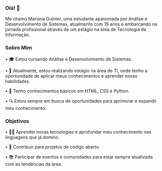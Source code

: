 ### Olá! 👋
Me chamo Mariana Guinter, uma estudante apaixonada por Análise e Desenvolvimento de Sistemas, atualmente com 19 anos e embarcando na jornada profissional através de um estágio na área de Tecnologia da Informação.


### Sobre Mim
• 🎓 Estou cursando Análise e Desenvolvimento de Sistemas.

• 💼 Atualmente, estou realizando estágio na área de TI, onde tenho a oportunidade de aplicar meus conhecimentos e aprender novas habilidades.

• 🌱 Tenho conhecimentos básicos em HTML, CSS e Python.

• 🔍 Estou sempre em busca de oportunidades para aprimorar e expandir meu conhecimento.


### Objetivos
• 👩‍💻 Aprender novas tecnologias e aprofundar meu conhecimento nas linguagens que já domino.

• 🚀 Contribuir para projetos de código aberto.

• 📚 Participar de eventos e comunidades para estar sempre atualizada com as tendências da área.



